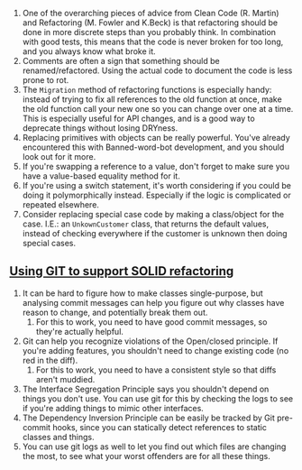 1. One of the overarching pieces of advice from Clean Code (R. Martin) and Refactoring (M. Fowler and K.Beck) is that refactoring should be done in more discrete steps than you probably think. In combination with good tests, this means that the code is never broken for too long, and you always know what broke it.
1. Comments are often a sign that something should be renamed/refactored. Using the actual code to document the code is less prone to rot.
1. The `Migration` method of refactoring functions is especially handy: instead of trying to fix all references to the old function at once, make the old function call your new one so you can change over one at a time. This is especially useful for API changes, and is a good way to deprecate things without losing DRYness.
1. Replacing primitives with objects can be really powerful. You've already encountered this with Banned-word-bot development, and you should look out for it more.
1. If you're swapping a reference to a value, don't forget to make sure you have a value-based equality method for it.
1. If you're using a switch statement, it's worth considering if you could be doing it polymorphically instead. Especially if the logic is complicated or repeated elsewhere.
1. Consider replacing special case code by making a class/object for the case. I.E.: an `UnkownCustomer` class, that returns the default values, instead of checking everywhere if the customer is unknown then doing special cases.

## [Using GIT to support SOLID refactoring](https://www.youtube.com/watch?v=3OgbQOsW61Y)
1. It can be hard to figure how to make classes single-purpose, but analysing commit messages can help you figure out why classes have reason to change, and potentially break them out.
	1. For this to work, you need to have good commit messages, so they're actually helpful.
1. Git can help you recognize violations of the Open/closed principle. If you're adding features, you shouldn't need to change existing code (no red in the diff).
	1. For this to work, you need to have a consistent style so that diffs aren't muddied.
1. The Interface Segregation Principle says you shouldn't depend on things you don't use. You can use git for this by checking the logs to see if you're adding things to mimic other interfaces.
1. The Dependency Inversion Principle can be easily be tracked by Git pre-commit hooks, since you can statically detect references to static classes and things.
1. You can use git logs as well to let you find out which files are changing the most, to see what your worst offenders are for all these things.